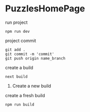 # PuzzlesHomePage

run project
```
npm run dev
```
project commit
```
git add .
git commit -m 'commit'
git push origin name_branch
```

create a build
```
next build
```

1. Create a new build

create a fresh build
```
npm run build
```
